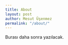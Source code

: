 ```yaml
---
title: About
layout: post
author: Mesut Üşenmez
permalink: "/about/"
---
```


Burası daha sonra yazılacak.
